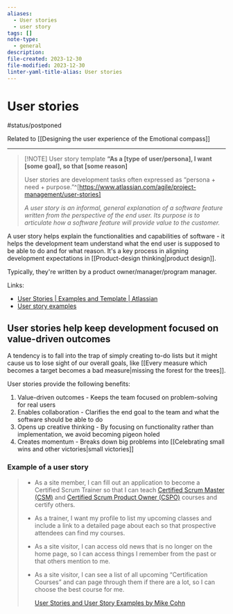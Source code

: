 ```yaml
---
aliases:
  - User stories
  - user story
tags: []
note-type:
  - general
description: 
file-created: 2023-12-30
file-modified: 2023-12-30
linter-yaml-title-alias: User stories
---
```


# User stories

#status/postponed

Related to [[Designing the user experience of the Emotional compass]]

---

> [!NOTE] User story template
> **“As a [type of user/persona], I want [some goal], so that [some reason]**
>
> User stories are development tasks often expressed as “persona + need + purpose.”^[https://www.atlassian.com/agile/project-management/user-stories]
>
> _A user story is an informal, general explanation of a software feature written from the perspective of the end user. Its purpose is to articulate how a software feature will provide value to the customer._

A user story helps explain the functionalities and capabilities of software - it helps the development team understand what the end user is supposed to be able to do and for what reason. It's a key process in aligning development expectations in [[Product-design thinking|product design]].

Typically, they're written by a product owner/manager/program manager.

Links:
- [User Stories | Examples and Template | Atlassian](https://www.atlassian.com/agile/project-management/user-stories)
- [User story examples](https://www.justinmind.com/blog/user-story-examples/)


## User stories help keep development focused on value-driven outcomes

A tendency is to fall into the trap of simply creating to-do lists but it might cause us to lose sight of our overall goals, like [[Every measure which becomes a target becomes a bad measure|missing the forest for the trees]].

User stories provide the following benefits:
1. Value-driven outcomes - Keeps the team focused on problem-solving for real users
2. Enables collaboration - Clarifies the end goal to the team and what the software should be able to do
3. Opens up creative thinking - By focusing on functionality rather than implementation, we avoid becoming pigeon holed
4. Creates momentum - Breaks down big problems into [[Celebrating small wins and other victories|small victories]]

### Example of a user story

> - As a site member, I can fill out an application to become a Certified Scrum Trainer so that I can teach [Certified Scrum Master (CSM)](https://www.mountaingoatsoftware.com/training/courses/certified-scrummaster) and [Certified Scrum Product Owner (CSPO)](https://www.mountaingoatsoftware.com/training/courses/certified-product-owner) courses and certify others.
> - As a trainer, I want my profile to list my upcoming classes and include a link to a detailed page about each so that prospective attendees can find my courses.
> - As a site visitor, I can access old news that is no longer on the home page, so I can access things I remember from the past or that others mention to me.
> - As a site visitor, I can see a list of all upcoming “Certification Courses” and can page through them if there are a lot, so I can choose the best course for me.
>   
>   [User Stories and User Story Examples by Mike Cohn](https://www.mountaingoatsoftware.com/agile/user-stories)
